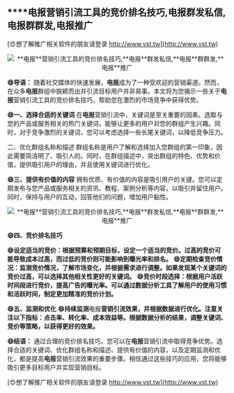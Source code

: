 ## ****电报**营销引流工具的竞价排名技巧,**电报**群发私信,**电报**群群发,**电报**推广**

[😍想了解推广相关软件的朋友请登录 http://www.vst.tw](http://www.vst.tw)

 <center><img src="https://vst.tw/MP4/tuiguang/png/0.png" alt="**电报**营销引流工具的竞价排名技巧,**电报**群发私信,**电报**群群发,**电报**推广"></center>

**😄导语：**
随着社交媒体的快速发展，**电报**成为了一种受欢迎的营销渠道。然而，在众多**电报**群组中脱颖而出并引流目标用户并非易事。本文将为您揭示一些关于**电报**营销引流工具的竞价排名技巧，帮助您在激烈的市场竞争中获得优势。

**😄一、选择合适的关键词**
在**电报**营销引流中，关键词是至关重要的因素。选取与您的产品或服务相关的热门关键词，能够让更多的用户对您的群组产生兴趣。同时，对于竞争激烈的关键词，您可以考虑选择一些长尾关键词，以降低竞争压力。

二、优化群组名称和描述
群组名称是用户了解和选择加入您群组的第一印象，因此需要简洁明了、吸引人的。同时，在群组描述中，突出群组的特色、优势和价值，提供吸引用户的理由，并且使用关键词进行优化。

**😄三、提供有价值的内容**
拥有优质、有价值的内容是吸引用户的关键。您可以定期发布与您产品或服务相关的资讯、教程、案例分析等内容，以吸引并留住用户。同时，保持与用户的互动，回答他们的问题，增加用户黏性。

 <center><img src="https://vst.tw/MP4/tuiguang/png/5.png" alt="**电报**营销引流工具的竞价排名技巧,**电报**群发私信,**电报**群群发,**电报**推广"></center>

**😄四、竞价排名技巧**

**😄设定适当的竞价：根据预算和预期目标，设定一个适当的竞价。过高的竞价可能导致成本过高，而过低的竞价则可能影响到曝光率和排名。**
**😄定期检查竞价情况：监测竞价情况，了解市场变化，并根据需求进行调整。如果发现某个关键词的竞价过高，可以选择其他相关性更好的关键词。**
**😄竞价时段选择：根据用户活跃时间段进行竞价，提高广告的曝光率。可以通过数据分析工具了解用户的使用习惯和活跃时间，制定更加精准的竞价计划。**

**😄五、监测和优化**
**😄持续监测**电报**营销引流效果，并根据数据进行优化。注意关注以下指标：点击率、转化率、成本效益等。根据数据分析的结果，调整关键词、竞价等策略，以获得更好的效果。**

**😄结语：**
通过合理的竞价排名技巧，您可以在**电报**营销引流中取得竞争优势。选择合适的关键词、优化群组名称和描述、提供有价值的内容，以及定期监测和优化，都是提高**电报**营销引流效果的重要步骤。相信通过这些技巧的应用，您将能够吸引更多目标用户并实现营销目标。

[😍想了解推广相关软件的朋友请登录 http://www.vst.tw](http://www.vst.tw)



